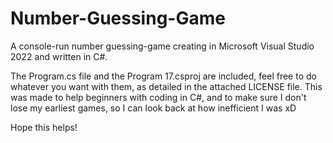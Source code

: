 # Number-Guessing-Game
A console-run number guessing-game creating in Microsoft Visual Studio 2022 and written in C#.


The Program.cs file and the Program 17.csproj are included, feel free to do whatever you want with them, as detailed in the attached LICENSE file. This was made to help beginners with coding in C#, and to make sure I don't lose my earliest games, so I can look back at how inefficient I was xD

Hope this helps!
